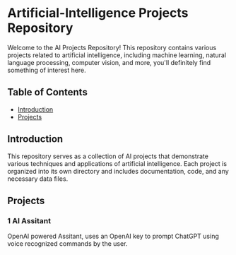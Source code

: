 # Artificial-Intelligence Projects Repository

Welcome to the AI Projects Repository! This repository contains various projects related to artificial intelligence, including machine learning, natural language processing, computer vision, and more, you'll definitely find something of interest here.

## Table of Contents

- [Introduction](#introduction)
- [Projects](#projects)

## Introduction
This repository serves as a collection of AI projects that demonstrate various techniques and applications of artificial intelligence. Each project is organized into its own directory and includes documentation, code, and any necessary data files.

## Projects

### 1 AI Assitant
OpenAI powered Assitant, uses an OpenAI key to prompt ChatGPT using voice recognized commands by the user. 
